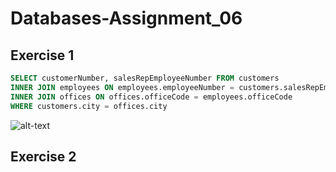 # Databases-Assignment_06
## Exercise 1
```sql
SELECT customerNumber, salesRepEmployeeNumber FROM customers 
INNER JOIN employees ON employees.employeeNumber = customers.salesRepEmployeeNumber
INNER JOIN offices ON offices.officeCode = employees.officeCode
WHERE customers.city = offices.city
```
![alt-text](https://github.com/mathiasjepsen/Databases-Assignment_6/blob/master/Exercise_1_Execution_Plan.png "Exercise 1 Execution Plan")

## Exercise 2
```sql

